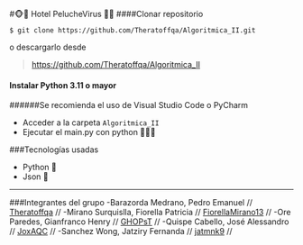 #🐵🏨 Hotel PelucheVirus	🏨🐵
####Clonar repositorio

`$ git clone https://github.com/Theratoffqa/Algoritmica_II.git`

 o descargarlo desde 
> https://github.com/Theratoffqa/Algoritmica_II<link>

#### Instalar Python 3.11 o mayor

######Se recomienda el uso de Visual Studio Code o PyCharm
- Acceder a la carpeta `Algoritmica_II`
- Ejecutar el main.py con python 🐍🐍🐍

###Tecnologías usadas
- Python 🐍
- Json 📄

------------



###Integrantes del grupo
-Barazorda Medrano, Pedro Emanuel // [Theratoffqa](https://github.com/Theratoffqa) //
-Mirano Surquislla, Fiorella Patricia // [FiorellaMirano13](https://github.com/FiorellaMirano13) //
-Ore Paredes, Gianfranco Henry // [GHOPsT](https://github.com/GHOPsT) //
-Quispe Cabello, José Alessandro // [JoxAQC](https://github.com/JoxAQC) //
-Sanchez Wong, Jatziry Fernanda  // [jatmnk9](https://github.com/jatmnk9) //